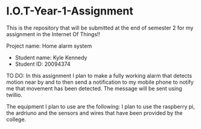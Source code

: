 # I.O.T-Year-1-Assignment
 This is the repository that will be submitted at the end of semester 2 for my assignment in the Internet Of Things!!

Project name: Home alarm system

- Student name: Kyle Kennedy
- Student ID: 20094374

TO DO: In this assignment I plan to make a fully working alarm that detects motion near by and to then send a notification to my mobile phone to notify me that movement has been detected. The message will be sent using twillio.

The equipment I plan to use are the following:
I plan to use the raspberry pi, the ardriuno and the sensors and wires that have been provided by the college.